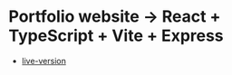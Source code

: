 # Portfolio website -> React + TypeScript + Vite + Express

-   [live-version](https://zabiegli-development.pl/)
